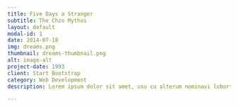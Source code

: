 ```yaml
---
title: Five Days a Stranger
subtitle: The Chzo Mythos
layout: default
modal-id: 1
date: 2014-07-18
img: dreams.png
thumbnail: dreams-thumbnail.png
alt: image-alt
project-date: 1993
client: Start Bootstrap
category: Web Development
description: Lorem ipsum dolor sit amet, usu cu alterum nominavi lobortis. At duo novum diceret. Tantas apeirian vix et, usu sanctus postulant inciderint ut, populo diceret necessitatibus in vim. Cu eum dicam feugiat noluisse.

---
```

